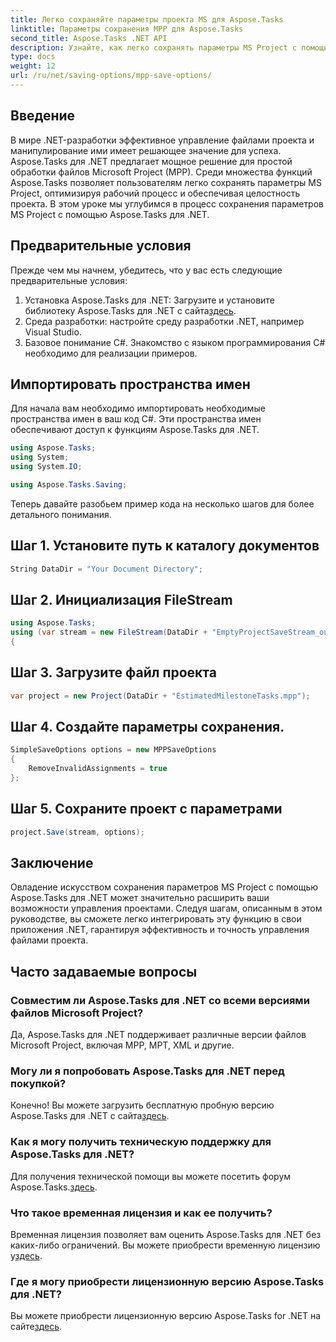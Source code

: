 ```yaml
---
title: Легко сохраняйте параметры проекта MS для Aspose.Tasks
linktitle: Параметры сохранения MPP для Aspose.Tasks
second_title: Aspose.Tasks .NET API
description: Узнайте, как легко сохранять параметры MS Project с помощью Aspose.Tasks для .NET. Повысьте эффективность управления проектами.
type: docs
weight: 12
url: /ru/net/saving-options/mpp-save-options/
---
```

## Введение
В мире .NET-разработки эффективное управление файлами проекта и манипулирование ими имеет решающее значение для успеха. Aspose.Tasks для .NET предлагает мощное решение для простой обработки файлов Microsoft Project (MPP). Среди множества функций Aspose.Tasks позволяет пользователям легко сохранять параметры MS Project, оптимизируя рабочий процесс и обеспечивая целостность проекта. В этом уроке мы углубимся в процесс сохранения параметров MS Project с помощью Aspose.Tasks для .NET.
## Предварительные условия
Прежде чем мы начнем, убедитесь, что у вас есть следующие предварительные условия:
1. Установка Aspose.Tasks для .NET: Загрузите и установите библиотеку Aspose.Tasks для .NET с сайта[здесь](https://releases.aspose.com/tasks/net/).
2. Среда разработки: настройте среду разработки .NET, например Visual Studio.
3. Базовое понимание C#. Знакомство с языком программирования C# необходимо для реализации примеров.

## Импортировать пространства имен
Для начала вам необходимо импортировать необходимые пространства имен в ваш код C#. Эти пространства имен обеспечивают доступ к функциям Aspose.Tasks для .NET.

```csharp
using Aspose.Tasks;
using System;
using System.IO;

using Aspose.Tasks.Saving;
```

Теперь давайте разобьем пример кода на несколько шагов для более детального понимания.
## Шаг 1. Установите путь к каталогу документов
```csharp
String DataDir = "Your Document Directory";
```
## Шаг 2. Инициализация FileStream
```csharp
using Aspose.Tasks;
using (var stream = new FileStream(DataDir + "EmptyProjectSaveStream_out.xml", FileMode.Create, FileAccess.Write))
{
```
## Шаг 3. Загрузите файл проекта
```csharp
var project = new Project(DataDir + "EstimatedMilestoneTasks.mpp");
```
## Шаг 4. Создайте параметры сохранения.
```csharp
SimpleSaveOptions options = new MPPSaveOptions
{
	RemoveInvalidAssignments = true
};
```
## Шаг 5. Сохраните проект с параметрами
```csharp
project.Save(stream, options);
```

## Заключение
Овладение искусством сохранения параметров MS Project с помощью Aspose.Tasks для .NET может значительно расширить ваши возможности управления проектами. Следуя шагам, описанным в этом руководстве, вы сможете легко интегрировать эту функцию в свои приложения .NET, гарантируя эффективность и точность управления файлами проекта.

## Часто задаваемые вопросы
### Совместим ли Aspose.Tasks для .NET со всеми версиями файлов Microsoft Project?
Да, Aspose.Tasks для .NET поддерживает различные версии файлов Microsoft Project, включая MPP, MPT, XML и другие.
### Могу ли я попробовать Aspose.Tasks для .NET перед покупкой?
 Конечно! Вы можете загрузить бесплатную пробную версию Aspose.Tasks для .NET с сайта[здесь](https://releases.aspose.com/).
### Как я могу получить техническую поддержку для Aspose.Tasks для .NET?
 Для получения технической помощи вы можете посетить форум Aspose.Tasks.[здесь](https://forum.aspose.com/c/tasks/15).
### Что такое временная лицензия и как ее получить?
 Временная лицензия позволяет вам оценить Aspose.Tasks для .NET без каких-либо ограничений. Вы можете приобрести временную лицензию у[здесь](https://purchase.aspose.com/temporary-license/).
### Где я могу приобрести лицензионную версию Aspose.Tasks для .NET?
 Вы можете приобрести лицензионную версию Aspose.Tasks for .NET на сайте[здесь](https://purchase.aspose.com/buy).